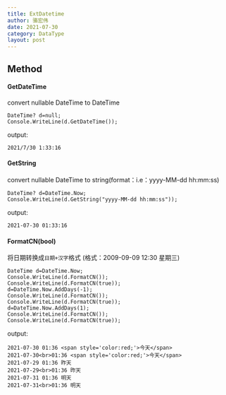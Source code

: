 ```yaml
---
title: ExtDatetime
author: 骆宏伟
date: 2021-07-30
category: DataType
layout: post
---
```


## Method

#### GetDateTime
convert nullable DateTime to DateTime
```
DateTime? d=null;
Console.WriteLine(d.GetDateTime());
```
output:
```
2021/7/30 1:33:16
```

#### GetString
convert nullable DateTime to string(format：i.e：yyyy-MM-dd hh:mm:ss)
```
DateTime? d=DateTime.Now;
Console.WriteLine(d.GetString("yyyy-MM-dd hh:mm:ss"));
```
output:
```
2021-07-30 01:33:16
```

#### FormatCN(bool)
将日期转换成`日期+汉字`格式 (格式：2009-09-09 12:30 星期三)
```
DateTime d=DateTime.Now;
Console.WriteLine(d.FormatCN());
Console.WriteLine(d.FormatCN(true));
d=DateTime.Now.AddDays(-1);
Console.WriteLine(d.FormatCN());
Console.WriteLine(d.FormatCN(true));
d=DateTime.Now.AddDays(1);
Console.WriteLine(d.FormatCN());
Console.WriteLine(d.FormatCN(true));
```
output:
```
2021-07-30 01:36 <span style='color:red;'>今天</span>
2021-07-30<br>01:36 <span style='color:red;'>今天</span>
2021-07-29 01:36 昨天
2021-07-29<br>01:36 昨天
2021-07-31 01:36 明天
2021-07-31<br>01:36 明天
```
